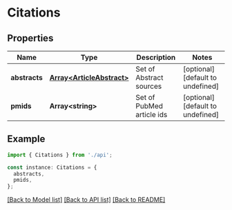# Citations

## Properties

| Name          | Type                                                   | Description               | Notes                             |
| ------------- | ------------------------------------------------------ | ------------------------- | --------------------------------- |
| **abstracts** | [**Array&lt;ArticleAbstract&gt;**](ArticleAbstract.md) | Set of Abstract sources   | [optional] [default to undefined] |
| **pmids**     | **Array&lt;string&gt;**                                | Set of PubMed article ids | [optional] [default to undefined] |

## Example

```typescript
import { Citations } from './api';

const instance: Citations = {
  abstracts,
  pmids,
};
```

[[Back to Model list]](../README.md#documentation-for-models) [[Back to API list]](../README.md#documentation-for-api-endpoints) [[Back to README]](../README.md)
